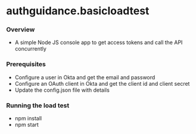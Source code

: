 # authguidance.basicloadtest

### Overview

* A simple Node JS console app to get access tokens and call the API concurrently

### Prerequisites

* Configure a user in Okta and get the email and password
* Configure an OAuth client in Okta and get the client id and client secret
* Update the config.json file with details

### Running the load test

* npm install
* npm start
